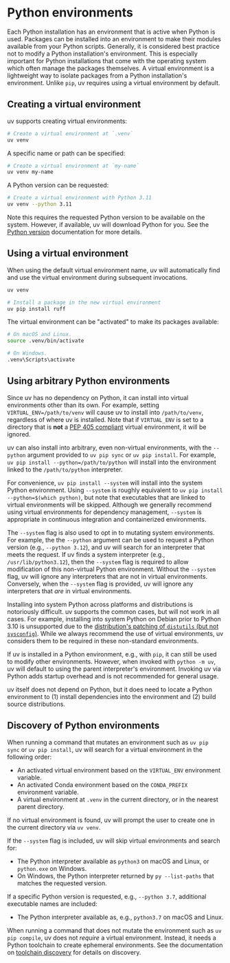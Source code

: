 # Python environments

Each Python installation has an environment that is active when Python is used. Packages can be installed into an environment to make their modules available from your Python scripts. Generally, it is considered best practice not to modify a Python installation's environment. This is especially important for Python installations that come with the operating system which often manage the packages themselves. A virtual environment is a lightweight way to isolate packages from a Python installation's environment. Unlike `pip`, uv requires using a virtual environment by default.

## Creating a virtual environment

uv supports creating virtual environments:

```bash
# Create a virtual environment at `.venv`
uv venv
```

A specific name or path can be specified:

```bash
# Create a virtual environment at `my-name`
uv venv my-name
```

A Python version can be requested:

```bash
# Create a virtual environment with Python 3.11
uv venv --python 3.11
```

Note this requires the requested Python version to be available on the system.
However, if available, uv will download Python for you.
See the [Python version](../concepts/python-versions.md) documentation for more details.

## Using a virtual environment

When using the default virtual environment name, uv will automatically find and use the virtual environment during subsequent invocations.

```bash
uv venv

# Install a package in the new virtual environment
uv pip install ruff
```

The virtual environment can be "activated" to make its packages available:

```bash
# On macOS and Linux.
source .venv/bin/activate

# On Windows.
.venv\Scripts\activate
```

## Using arbitrary Python environments

Since uv has no dependency on Python, it can install into virtual environments other than
its own. For example, setting `VIRTUAL_ENV=/path/to/venv` will cause uv to install into
`/path/to/venv`, regardless of where uv is installed. Note that if `VIRTUAL_ENV` is set to
a directory that is **not** a [PEP 405 compliant](https://peps.python.org/pep-0405/#specification)
virtual environment, it will be ignored.

uv can also install into arbitrary, even non-virtual environments, with the `--python` argument
provided to `uv pip sync` or `uv pip install`. For example, `uv pip install --python=/path/to/python`
will install into the environment linked to the `/path/to/python` interpreter.

For convenience, `uv pip install --system` will install into the system Python environment.
Using `--system` is roughly equivalent to `uv pip install --python=$(which python)`,
but note that executables that are linked to virtual environments will be skipped.
Although we generally recommend using virtual environments for dependency management,
`--system` is appropriate in continuous integration and containerized environments.

The `--system` flag is also used to opt in to mutating system environments. For example, the
the `--python` argument can be used to request a Python version (e.g., `--python 3.12`), and uv will
search for an interpreter that meets the request. If uv finds a system interpreter (e.g., `/usr/lib/python3.12`),
then the `--system` flag is required to allow modification of this non-virtual Python environment.
Without the `--system` flag, uv will ignore any interpreters that are not in virtual environments.
Conversely, when the `--system` flag is provided, uv will ignore any interpreters that _are_
in virtual environments.

Installing into system Python across platforms and distributions is notoriously difficult. uv
supports the common cases, but will not work in all cases. For example, installing into system
Python on Debian prior to Python 3.10 is unsupported due to the [distribution's patching
of `distutils` (but not `sysconfig`)](https://ffy00.github.io/blog/02-python-debian-and-the-install-locations/).
While we always recommend the use of virtual environments, uv considers them to be required in
these non-standard environments.

If uv is installed in a Python environment, e.g., with `pip`, it can still be used to modify
other environments. However, when invoked with `python -m uv`, uv will default to using the parent
interpreter's environment. Invoking uv via Python adds startup overhead and is not recommended for
general usage.

uv itself does not depend on Python, but it does need to locate a Python environment to (1)
install dependencies into the environment and (2) build source distributions.

## Discovery of Python environments

When running a command that mutates an environment such as `uv pip sync` or `uv pip install`,
uv will search for a virtual environment in the following order:

- An activated virtual environment based on the `VIRTUAL_ENV` environment variable.
- An activated Conda environment based on the `CONDA_PREFIX` environment variable.
- A virtual environment at `.venv` in the current directory, or in the nearest parent directory.

If no virtual environment is found, uv will prompt the user to create one in the current
directory via `uv venv`.

If the `--system` flag is included, uv will skip virtual environments and search for:

- The Python interpreter available as `python3` on macOS and Linux, or `python.exe` on Windows.
- On Windows, the Python interpreter returned by `py --list-paths` that matches the requested
  version.

If a specific Python version is requested, e.g., `--python 3.7`, additional executable names are included:

- The Python interpreter available as, e.g., `python3.7` on macOS and Linux.

When running a command that does not mutate the environment such as `uv pip compile`, uv does not
_require_ a virtual environment. Instead, it needs a Python toolchain to create ephemeral environments.
See the documentation on [toolchain discovery](../concepts/python-versions.md#discovery-order) for details on discovery.
